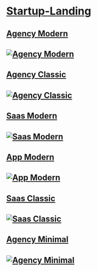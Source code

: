 # [Startup-Landing](https://startuplanding.redq.io)

## [Agency Modern](https://startup-agency-modern.vercel.app)

[![Agency Modern](https://s3.amazonaws.com/redqteam.com/startupio/Frame_28.png)](https://startup-agency-modern.vercel.app)
---

## [Agency Classic](https://startup-agency-modern.vercel.app)

[![Agency Classic](https://s3.amazonaws.com/redqteam.com/startupio/Frame_31.png)](https://startup-agency-classic.vercel.app)
---

## [Saas Modern](https://startup-agency-modern.vercel.app)

[![Saas Modern](https://s3.amazonaws.com/redqteam.com/startupio/Frame_30.png)](https://startup-saas-modern.vercel.app)
---

## [App Modern](https://startup-agency-modern.vercel.app)

[![App Modern](https://s3.amazonaws.com/redqteam.com/startupio/Frame_27.png)](https://startup-app-modern.vercel.app)
---

## [Saas Classic](https://startup-agency-modern.vercel.app)

[![Saas Classic](https://s3.amazonaws.com/redqteam.com/startupio/Frame_32.png)](https://startup-saas-classic.vercel.app)
---

## [Agency Minimal](https://startup-agency-modern.vercel.app)

[![Agency Minimal](https://s3.amazonaws.com/redqteam.com/startupio/Frame_29.png)](https://startup-agency-minimal.vercel.app)
---

